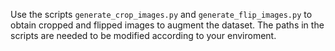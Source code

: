 Use the scripts ```generate_crop_images.py``` and ```generate_flip_images.py``` to obtain cropped and flipped images to augment the dataset. The paths in the scripts are needed to be modified according to your enviroment.
